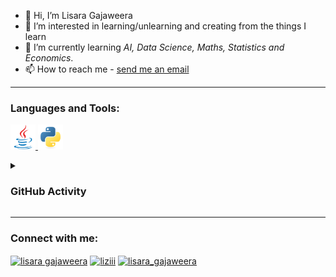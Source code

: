- 👋 Hi, I’m Lisara Gajaweera
- 👀 I’m interested in learning/unlearning and creating from the things I learn
- 🌱 I’m currently learning *AI, Data Science, Maths, Statistics and Economics*.
- 📫 How to reach me - [send me an email](lisara.20211029@iit.ac.lk)

<!-- <h3 align="center">A passionate frontend developer from India</h3> -->

<!-- <p align="left"> <img src="https://komarev.com/ghpvc/?username=li3ara&label=Profile%20views&color=0e75b6&style=flat" alt="li3ara" /> </p>

<p align="left"> <a href="https://github.com/ryo-ma/github-profile-trophy"><img src="https://github-profile-trophy.vercel.app/?username=li3ara" alt="li3ara" /></a> </p>
 -->


***
<h3 align="left">Languages and Tools:</h3>
<p align="left"> <a href="https://www.java.com" target="_blank" rel="noreferrer"> <img src="https://raw.githubusercontent.com/devicons/devicon/master/icons/java/java-original.svg" alt="java" width="40" height="40"/> </a> <a href="https://www.python.org" target="_blank" rel="noreferrer"> <img src="https://raw.githubusercontent.com/devicons/devicon/master/icons/python/python-original.svg" alt="python" width="40" height="40"/> </a> </p>

<details>

 <summary><h3> GitHub Activity</h3></summary>
<!-- most used languages -->
<p><img align="left" src="https://github-readme-stats.vercel.app/api/top-langs?username=li3ara&show_icons=true&locale=en&layout=compact&theme=nord" alt="li3ara"/></p>

<!-- readme status -->
<p>&nbsp;<img align="center" src="https://github-readme-stats.vercel.app/api?username=li3ara&show_icons=true&locale=en&theme=dracula" alt="li3ara" /></p>

<!--streaj stats  -->
<p><img align="center" src="https://github-readme-streak-stats.herokuapp.com/?user=li3ara&theme=dracula" alt="li3ara" /></p>

  
</details>

 ***
<h3 align="left">Connect with me:</h3>
<p align="left">
<a href="https://linkedin.com/in/lisara gajaweera" target="blank"><img align="center" src="https://raw.githubusercontent.com/rahuldkjain/github-profile-readme-generator/master/src/images/icons/Social/linked-in-alt.svg" alt="lisara gajaweera" height="30" width="40" /></a>
<a href="https://stackoverflow.com/users/liziii" target="blank"><img align="center" src="https://raw.githubusercontent.com/rahuldkjain/github-profile-readme-generator/master/src/images/icons/Social/stack-overflow.svg" alt="liziii" height="30" width="40" /></a>
<a href="https://www.hackerrank.com/lisara_gajaweera" target="blank"><img align="center" src="https://raw.githubusercontent.com/rahuldkjain/github-profile-readme-generator/master/src/images/icons/Social/hackerrank.svg" alt="lisara_gajaweera" height="30" width="40" /></a>
</p>

